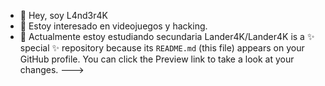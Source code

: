 - 👋 Hey, soy L4nd3r4K
- 👀 Estoy interesado en videojuegos y hacking.
- 🌱 Actualmente estoy estudiando secundaria
Lander4K/Lander4K is a ✨ special ✨ repository because its `README.md` (this file) appears on your GitHub profile.
You can click the Preview link to take a look at your changes.
--->
